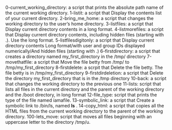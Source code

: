 0-current_working_directory: a script that prints the absolute path name of the current working directory.
1-listit: a script that Display the contents list of your current directory. 
2-bring_me_home: a script that changes the working directory to the user’s home directory.
3-listfiles: a script that Display current directory contents in a long format.
4-listmorefiles: a script that Display current directory contents, including hidden files (starting with .). Use the long format.
5-listfilesdigitonly: a script that Display current directory contents Long format/with user and group IDs displayed numerically/And hidden files (starting with .)
6-firstdirectory: a script that creates a directory named my_first_directory in the /tmp/ directory
7-movethatfile: a script that Move the file betty from /tmp/ to /tmp/my_first_directory
8-firstdelete: a scrpit that Delete the file betty. The file betty is in /tmp/my_first_directory
9-firstdirdeletion: a script that Delete the directory my_first_directory that is in the /tmp directory
10-back: a script that changes the working directory to the previous one
11-lists: script that lists all files in the current directory and the parent of the working directory and the /boot directory, in long format
12-file_type: script that prints the type of the file named iamafile.
13-symbolic_link: a script that Create a symbolic link to /bin/ls, named __ls__ .
14-copy_html: a script that copies all the HTML files from the current working directory to the parent of the working directory.
100-lets_move:  script that moves all files beginning with an uppercase letter to the directory /tmp/u.
